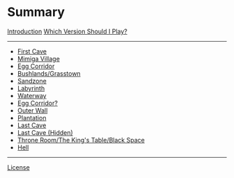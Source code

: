 # Summary

[Introduction](./introduction.md)
[Which Version Should I Play?](./whichver.md)

---

- [First Cave](./first_cave.md)
- [Mimiga Village]()
- [Egg Corridor]()
- [Bushlands/Grasstown]()
- [Sandzone]()
- [Labyrinth]()
- [Waterway]()
- [Egg Corridor?]()
- [Outer Wall]()
- [Plantation]()
- [Last Cave]()
- [Last Cave (Hidden)]()
- [Throne Room/The King's Table/Black Space]()
- [Hell]()

---

[License](./LICENSE.md)
